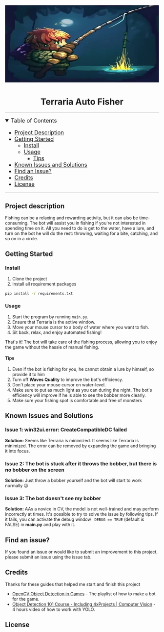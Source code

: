 <h1 style="align-self: center">
  <a href="https://github.com/{{cookiecutter.github_username}}/{{cookiecutter.repo_slug}}">
    <!-- Please provide path to your logo here -->
    <img src="banner.png" alt="Logo">
  </a>
</h1>

<h1 align="center">Terraria Auto Fisher</h1>

---

<details open="open" style="font-size: 18px">
<summary>Table of Contents</summary>

- [Project Description](#project-description)
- [Getting Started](#getting-started)
    - [Install](#install)
    - [Usage](#usage)
        - [Tips](#tips)
- [Known Issues and Solutions](#known-issues-and-solutions)
- [Find an Issue?](#find-an-issue)
- [Credits](#credits)
- [License](#license)

</details>

---

## Project description

Fishing can be a relaxing and rewarding activity, but it can also be time-consuming. The bot will assist you in fishing
if you're not interested in spending time on it. All you need to do is get to the water, have a lure, and turn on the
bot he will do the rest: throwing, waiting for a bite, catching, and so on in a circle.

## Getting Started

### Install

1. Clone the project
2. Install all requirement packages

```bash
pip install -r requirements.txt
```

### Usage

1. Start the program by running `main.py`.
2. Ensure that Terraria is the active window.
3. Move your mouse cursor to a body of water where you want to fish.
4. Sit back, relax, and enjoy automated fishing!

That's it! The bot will take care of the fishing process, allowing you to enjoy the game without the hassle of manual
fishing.

#### Tips

1. Even if the bot is fishing for you, he cannot obtain a lure by himself, so provide it to him
2. Turn off **Waves Quality** to improve the bot's efficiency.
3. Don't place your mouse cursor on water-level.
4. Make sure to put as much light as you can during the night. The bot's efficiency will improve if he is able to see
   the bobber more clearly.
5. Make sure your fishing spot is comfortable and free of monsters

## Known Issues and Solutions

### Issue 1: win32ui.error: CreateCompatibleDC failed

**Solution:** Seems like Terraria is minimized. It seems like Terraria is minimized. The error can be removed by
expanding the game and bringing it into focus.

### Issue 2: The bot is stuck after it throws the bobber, but there is no bobber on the screen

**Solution:** Just throw a bobber yourself and the bot will start to work normally 😉

### Issue 3: The bot doesn't see my bobber

**Solution:** AAs a novice in CV, the model is not well-trained and may perform incorrectly at times. It's possible to
try to solve the issue by following tips. If it fails, you can activate the debug window ```
DEBUG == TRUE``` (default is FALSE) in **main.py** and play with it.

## Find an issue?

If you found an issue or would like to submit an improvement to this project, please submit an issue using the issue
tab.

## Credits

Thanks for these guides that helped me start and finish this project

- [OpenCV Object Detection in Games](https://youtube.com/playlist?list=PL1m2M8LQlzfKtkKq2lK5xko4X-8EZzFPI&si=E2ZU0TgVgjMS-L_U) -
  The playlist of how to make a bot for the game.
- [Object Detection 101 Course - Including 4xProjects | Computer Vision](https://www.youtube.com/watch?v=WgPbbWmnXJ8) -
  4 hours video of how to work with YOLO.

## License